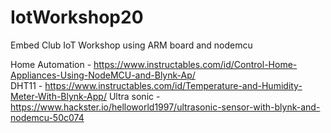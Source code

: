 # IotWorkshop20
Embed Club IoT Workshop using ARM board and nodemcu

Home Automation - https://www.instructables.com/id/Control-Home-Appliances-Using-NodeMCU-and-Blynk-Ap/ <br>
DHT11 - https://www.instructables.com/id/Temperature-and-Humidity-Meter-With-Blynk-App/
Ultra sonic - https://www.hackster.io/helloworld1997/ultrasonic-sensor-with-blynk-and-nodemcu-50c074
